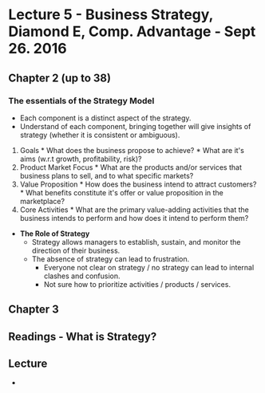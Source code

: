 # Lecture 5 - Business Strategy, Diamond E, Comp. Advantage - Sept 26. 2016
## Chapter 2 (up to 38)
### The essentials of the Strategy Model
  * Each component is a distinct aspect of the strategy.
  * Understand of each component, bringing together will give insights of strategy (whether it is consistent or ambiguous).
  1. Goals
    * What does the business propose to achieve?
    * What are it's aims (w.r.t growth, profitability, risk)?
  2. Product Market Focus
    * What are the products and/or services that business plans to sell, and to what specific markets?
  3. Value Proposition
    * How does the business intend to attract customers?
    * What benefits constitute it's offer or value proposition in the marketplace?
  4. Core Activities
    * What are the primary value-adding activities that the business intends to perform and how does it intend to perform them?
* **The Role of Strategy**
  * Strategy allows managers to establish, sustain, and monitor the direction of their business.
  * The absence of strategy can lead to frustration.
    * Everyone not clear on strategy / no strategy can lead to internal clashes and confusion.
    * Not sure how to prioritize activities / products / services.

## Chapter 3
## Readings - What is Strategy?
## Lecture
*
